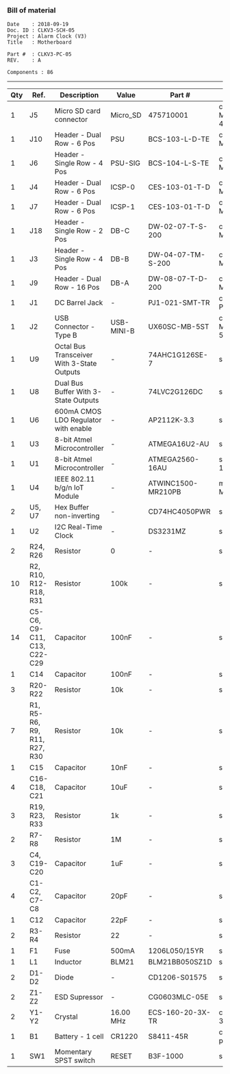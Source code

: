 ### Bill of material ###

```
Date    : 2018-09-19
Doc. ID : CLKV3-SCH-05
Project : Alarm Clock (V3)
Title   : Motherboard

Part #  : CLKV3-PC-05
REV.    : A

Components : 86
```

------------------------------------------------------------------------------------------------------------------------


| Qty | Ref.                         | Description                                | Value      | Part #             | Footprint                       |
|-----|------------------------------|--------------------------------------------|------------|--------------------|---------------------------------|
| 1   | J5                           | Micro SD card connector                    | Micro_SD   | 475710001          | conn-io:MOLEX-MICROSD-475710001 |
| 1   | J10                          | Header - Dual Row - 6 Pos                  | PSU        | BCS-103-L-D-TE     | conn-header:HDR-M-2x03          |
| 1   | J6                           | Header - Single Row - 4 Pos                | PSU-SIG    | BCS-104-L-S-TE     | conn-header:HDR-M-1x04          |
| 1   | J4                           | Header - Dual Row - 6 Pos                  | ICSP-0     | CES-103-01-T-D     | conn-header:HDR-M-2x03          |
| 1   | J7                           | Header - Dual Row - 6 Pos                  | ICSP-1     | CES-103-01-T-D     | conn-header:HDR-M-2x03          |
| 1   | J18                          | Header - Single Row - 2 Pos                | DB-C       | DW-02-07-T-S-200   | conn-header:HDR-M-1x02          |
| 1   | J3                           | Header - Single Row - 4 Pos                | DB-B       | DW-04-07-TM-S-200  | conn-header:HDR-M-1x04          |
| 1   | J9                           | Header - Dual Row - 16 Pos                 | DB-A       | DW-08-07-T-D-200   | conn-header:HDR-M-2x08          |
| 1   | J1                           | DC Barrel Jack                             | -          | PJ1-021-SMT-TR     | conn-power:CUI-P1J-021-SMT      |
| 1   | J2                           | USB Connector - Type B                     | USB-MINI-B | UX60SC-MB-5ST      | conn-io:USB-MB_UX60SC-MB-5ST    |
| 1   | U9                           | Octal Bus Transceiver With 3-State Outputs | -          | 74AHC1G126SE-7     | smt-sot:SOT-353                 |
| 1   | U8                           | Dual Bus Buffer With 3-State Outputs       | -          | 74LVC2G126DC       | smt-sop:VSSOP8                  |
| 1   | U6                           | 600mA CMOS LDO Regulator with enable       | -          | AP2112K-3.3        | smt-sot:SOT23-5                 |
| 1   | U3                           | 8-bit Atmel Microcontroller                | -          | ATMEGA16U2-AU      | smt-qfp:QFP-7-32                |
| 1   | U1                           | 8-bit Atmel Microcontroller                | -          | ATMEGA2560-16AU    | smt-qfp:QFP-14-100              |
| 1   | U4                           | IEEE 802.11 b/g/n IoT Module               | -          | ATWINC1500-MR210PB | misc:ATWINC1500-MR              |
| 2   | U5, U7                       | Hex Buffer non-inverting                   | -          | CD74HC4050PWR      | smt-sop:TSSOP16                 |
| 1   | U2                           | I2C Real-Time Clock                        | -          | DS3231MZ           | smt-soic:SOIC8                  |
| 2   | R24, R26                     | Resistor                                   | 0          | -                  | smt:R-0805                      |
| 10  | R2, R10, R12-R18, R31        | Resistor                                   | 100k       | -                  | smt:R-0603                      |
| 14  | C5-C6, C9-C11, C13, C22-C29  | Capacitor                                  | 100nF      | -                  | smt:C-0603                      |
| 1   | C14                          | Capacitor                                  | 100nF      | -                  | smt:R-0603                      |
| 3   | R20-R22                      | Resistor                                   | 10k        | -                  | smt:C-0603                      |
| 7   | R1, R5-R6, R9, R11, R27, R30 | Resistor                                   | 10k        | -                  | smt:R-0603                      |
| 1   | C15                          | Capacitor                                  | 10nF       | -                  | smt:C-0603                      |
| 4   | C16-C18, C21                 | Capacitor                                  | 10uF       | -                  | smt:C-0805                      |
| 3   | R19, R23, R33                | Resistor                                   | 1k         | -                  | smt:R-0603                      |
| 2   | R7-R8                        | Resistor                                   | 1M         | -                  | smt:R-0603                      |
| 3   | C4, C19-C20                  | Capacitor                                  | 1uF        | -                  | smt:C-0805                      |
| 4   | C1-C2, C7-C8                 | Capacitor                                  | 20pF       | -                  | smt:C-0603                      |
| 1   | C12                          | Capacitor                                  | 22pF       | -                  | smt:C-0603                      |
| 2   | R3-R4                        | Resistor                                   | 22         | -                  | smt:R-0603                      |
| 1   | F1                           | Fuse                                       | 500mA      | 1206L050/15YR      | smt:FER-1206                    |
| 1   | L1                           | Inductor                                   | BLM21      | BLM21BB050SZ1D     | smt:FER-0805                    |
| 2   | D1-D2                        | Diode                                      | -          | CD1206-S01575      | smt:D-1206                      |
| 2   | Z1-Z2                        | ESD Supressor                              | -          | CG0603MLC-05E      | smt:FER-0603                    |
| 2   | Y1-Y2                        | Crystal                                    | 16.00 MHz  | ECS-160-20-3X-TR   | crystals:smt-CSM-3X-7x4mm       |
| 1   | B1                           | Battery - 1 cell                           | CR1220     | S8411-45R          | conn-power:S8411-45R            |
| 1   | SW1                          | Momentary SPST switch                      | RESET      | B3F-1000           | switches:B3F-10XX               |
